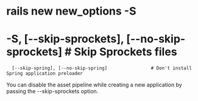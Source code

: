 # rails new new_options -S

# -S, [--skip-sprockets], [--no-skip-sprockets]          # Skip Sprockets files
      [--skip-spring], [--no-skip-spring]                # Don't install Spring application preloader
  You can disable the asset pipeline while creating a new application by passing the --skip-sprockets option.